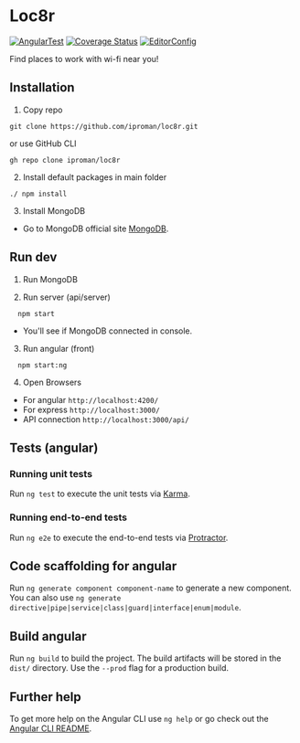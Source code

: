 # Loc8r

[![AngularTest](https://github.com/iproman/loc8r/actions/workflows/ngtest.yml/badge.svg)](https://github.com/iproman/loc8r/actions/workflows/ngtest.yml)
[![Coverage Status](https://coveralls.io/repos/github/iproman/loc8r/badge.svg?branch=main)](https://coveralls.io/github/iproman/loc8r?branch=main)
[![EditorConfig](https://github.com/iproman/loc8r/actions/workflows/editorconfig.yml/badge.svg?branch=main)](https://github.com/iproman/loc8r/actions/workflows/editorconfig.yml)

Find places to work with wi-fi near you!

## Installation

1. Copy repo

```
git clone https://github.com/iproman/loc8r.git
```
or use GitHub CLI
```
gh repo clone iproman/loc8r
```

2. Install default packages in main folder

```
./ npm install
```

3. Install MongoDB

- Go to MongoDB official site [MongoDB](https://karma-runner.github.io).

## Run dev

1. Run MongoDB

2. Run server (api/server)

```
  npm start
```

- You'll see if MongoDB connected in console.

3. Run angular (front)

```
  npm start:ng
```

4. Open Browsers

- For angular `http://localhost:4200/`
- For express `http://localhost:3000/`
- API connection `http://localhost:3000/api/`

## Tests (angular)

### Running unit tests

Run `ng test` to execute the unit tests via [Karma](https://karma-runner.github.io).

### Running end-to-end tests

Run `ng e2e` to execute the end-to-end tests via [Protractor](http://www.protractortest.org/).

## Code scaffolding for angular

Run `ng generate component component-name` to generate a new component. You can also
use `ng generate directive|pipe|service|class|guard|interface|enum|module`.

## Build angular

Run `ng build` to build the project. The build artifacts will be stored in the `dist/` directory. Use the `--prod` flag
for a production build.

## Further help

To get more help on the Angular CLI use `ng help` or go check out
the [Angular CLI README](https://github.com/angular/angular-cli/blob/master/README.md).

